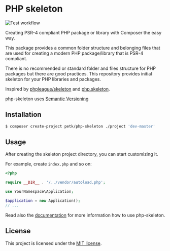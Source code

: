 # PHP skeleton

![Test workflow](https://github.com/petk/php-skeleton/actions/workflows/tests.yaml/badge.svg)

Creating PSR-4 compliant PHP package or library with Composer the easy way.

This package provides a common folder structure and belonging files that are
used for creating a modern PHP package/library that is PSR-4 compliant.

There is no recommended or standard folder and files structure for PHP packages
but there are good practices. This repository provides initial skeleton for your
PHP libraries and packages.

Inspired by [phpleague/skeleton](https://github.com/thephpleague/skeleton) and
[php.skeleton](https://github.com/koriym/PHP.Skeleton).

php-skeleton uses [Semantic Versioning](http://semver.org)

## Installation

```bash
$ composer create-project petk/php-skeleton ./project 'dev-master'
```

## Usage

After creating the skeleton project directory, you can start customizing it.

For example, create `index.php` and so on:

```php
<?php

require __DIR__ . '/../vendor/autoload.php';

use YourNamespace\Application;

$application = new Application();
// ...
```

Read also the [documentation](docs/index.md) for more information how to use
php-skeleton.

## License

This project is licensed under the [MIT license](LICENSE).
